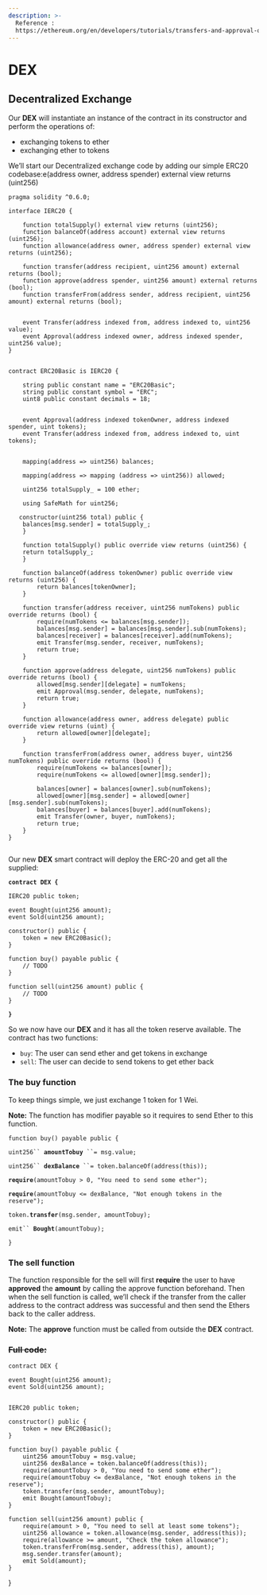 ```yaml
---
description: >-
  Reference :
  https://ethereum.org/en/developers/tutorials/transfers-and-approval-of-erc-20-tokens-from-a-solidity-smart-contract/
---
```


# DEX

## Decentralized Exchange



Our **DEX** will instantiate an instance of the contract in its constructor and perform the operations of:

* exchanging tokens to ether
* exchanging ether to tokens

We’ll start our Decentralized exchange code by adding our simple ERC20 codebase:e(address owner, address spender) external view returns (uint256)

```solidity
pragma solidity ^0.6.0;

interface IERC20 {

    function totalSupply() external view returns (uint256);
    function balanceOf(address account) external view returns (uint256);
    function allowance(address owner, address spender) external view returns (uint256);

    function transfer(address recipient, uint256 amount) external returns (bool);
    function approve(address spender, uint256 amount) external returns (bool);
    function transferFrom(address sender, address recipient, uint256 amount) external returns (bool);


    event Transfer(address indexed from, address indexed to, uint256 value);
    event Approval(address indexed owner, address indexed spender, uint256 value);
}


contract ERC20Basic is IERC20 {

    string public constant name = "ERC20Basic";
    string public constant symbol = "ERC";
    uint8 public constant decimals = 18;


    event Approval(address indexed tokenOwner, address indexed spender, uint tokens);
    event Transfer(address indexed from, address indexed to, uint tokens);


    mapping(address => uint256) balances;

    mapping(address => mapping (address => uint256)) allowed;

    uint256 totalSupply_ = 100 ether;

    using SafeMath for uint256;

   constructor(uint256 total) public {
    balances[msg.sender] = totalSupply_;
    }

    function totalSupply() public override view returns (uint256) {
    return totalSupply_;
    }

    function balanceOf(address tokenOwner) public override view returns (uint256) {
        return balances[tokenOwner];
    }

    function transfer(address receiver, uint256 numTokens) public override returns (bool) {
        require(numTokens <= balances[msg.sender]);
        balances[msg.sender] = balances[msg.sender].sub(numTokens);
        balances[receiver] = balances[receiver].add(numTokens);
        emit Transfer(msg.sender, receiver, numTokens);
        return true;
    }

    function approve(address delegate, uint256 numTokens) public override returns (bool) {
        allowed[msg.sender][delegate] = numTokens;
        emit Approval(msg.sender, delegate, numTokens);
        return true;
    }

    function allowance(address owner, address delegate) public override view returns (uint) {
        return allowed[owner][delegate];
    }

    function transferFrom(address owner, address buyer, uint256 numTokens) public override returns (bool) {
        require(numTokens <= balances[owner]);
        require(numTokens <= allowed[owner][msg.sender]);

        balances[owner] = balances[owner].sub(numTokens);
        allowed[owner][msg.sender] = allowed[owner][msg.sender].sub(numTokens);
        balances[buyer] = balances[buyer].add(numTokens);
        emit Transfer(owner, buyer, numTokens);
        return true;
    }
}
 
```

Our new **DEX** smart contract will deploy the ERC-20 and get all the supplied:

**`contract DEX {`**

```solidity
IERC20 public token;

event Bought(uint256 amount);
event Sold(uint256 amount);

constructor() public {
    token = new ERC20Basic();
}

function buy() payable public {
    // TODO
}

function sell(uint256 amount) public {
    // TODO
}
```

**`}`**

So we now have our **DEX** and it has all the token reserve available. The contract has two functions:

* `buy`: The user can send ether and get tokens in exchange
* `sell`: The user can decide to send tokens to get ether back

### The buy function <a href="#the-buy-function" id="the-buy-function"></a>

To keep things simple, we just exchange 1 token for 1 Wei.&#x20;

**Note:** The function has modifier payable so it requires to send Ether to this function.

`function buy() payable public {`&#x20;

`uint256`` `**`amountTobuy`**` ``= msg.value;`&#x20;

`uint256`` `**`dexBalance`**` ``= token.balanceOf(address(this));`&#x20;

**`require`**`(amountTobuy > 0, "You need to send some ether");`&#x20;

**`require`**`(amountTobuy <= dexBalance, "Not enough tokens in the reserve");`

&#x20;`token.`**`transfer`**`(msg.sender, amountTobuy);`&#x20;

`emit`` `**`Bought`**`(amountTobuy);`&#x20;

`}`

### The sell function <a href="#the-sell-function" id="the-sell-function"></a>

The function responsible for the sell will first **require** the user to have **approved** the **amount** by calling the approve function beforehand. Then when the sell function is called, we’ll check if the transfer from the caller address to the contract address was successful and then send the Ethers back to the caller address.

**Note:** The **approve** function must be called from outside the **DEX** contract.

### ~~Full code:~~

`contract DEX {`

```solidity
event Bought(uint256 amount);
event Sold(uint256 amount);


IERC20 public token;

constructor() public {
    token = new ERC20Basic();
}

function buy() payable public {
    uint256 amountTobuy = msg.value;
    uint256 dexBalance = token.balanceOf(address(this));
    require(amountTobuy > 0, "You need to send some ether");
    require(amountTobuy <= dexBalance, "Not enough tokens in the reserve");
    token.transfer(msg.sender, amountTobuy);
    emit Bought(amountTobuy);
}

function sell(uint256 amount) public {
    require(amount > 0, "You need to sell at least some tokens");
    uint256 allowance = token.allowance(msg.sender, address(this));
    require(allowance >= amount, "Check the token allowance");
    token.transferFrom(msg.sender, address(this), amount);
    msg.sender.transfer(amount);
    emit Sold(amount);
}
```

}
